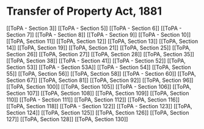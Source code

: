 # Transfer of Property Act, 1881

[[ToPA - Section 3]]
[[ToPA - Section 5]]
[[ToPA - Section 6]]
[[ToPA - Section 7]]
[[ToPA - Section 8]]
[[ToPA - Section 9]]
[[ToPA - Section 10]]
[[ToPA, Section 11]]
[[ToPA, Section 12]]
[[ToPA, Section 13]]
[[ToPA, Section 14]]
[[ToPA, Section 19]]
[[ToPA, Section 21]]
[[ToPA, Section 25]]
[[ToPA, Section 26]]
[[ToPA, Section 27]]
[[ToPA, Section 28]]
[[ToPA, Section 35]]
[[ToPA, Section 38]]
[[ToPA - Section 41]]
[[ToPA - Section 52]]
[[ToPA, Section 53]]
[[ToPA - Section 53A]]
[[ToPA - Section 54]]
[[ToPA, Section 55]]
[[ToPA, Section 56]]
[[ToPA, Section 58]]
[[ToPA - Section 60]]
[[ToPA, Section 67]]
[[ToPA, Section 81]]
[[ToPA, Section 92]]
[[ToPA, Section 96]]
[[ToPA, Section 100]]
[[ToPA, Section 105]]
[[ToPA - Section 106]]
[[ToPA, Section 107]]
[[ToPA, Section 108]]
[[ToPA, Section 109]]
[[ToPA, Section 110]]
[[ToPA - Section 111]]
[[ToPA, Section 112]]
[[ToPA, Section 116]]
[[ToPA, Section 118]]
[[ToPA - Section 122]]
[[ToPA - Section 123]]
[[ToPA, Section 124]]
[[ToPA, Section 125]]
[[ToPA, Section 126]]
[[ToPA, Section 127]]
[[ToPA, Section 128]]
[[ToPA, Section 130]]
